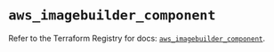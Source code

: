 # `aws_imagebuilder_component`

Refer to the Terraform Registry for docs: [`aws_imagebuilder_component`](https://registry.terraform.io/providers/hashicorp/aws/6.4.0/docs/resources/imagebuilder_component).
